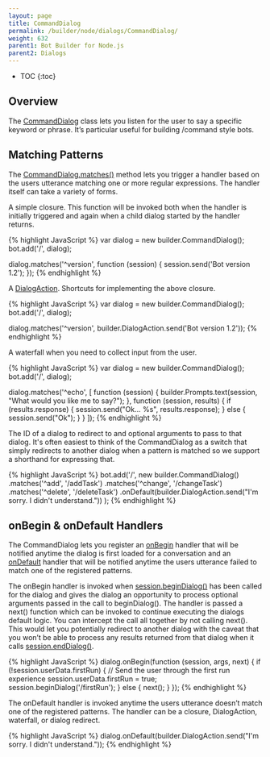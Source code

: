 ```yaml
---
layout: page
title: CommandDialog
permalink: /builder/node/dialogs/CommandDialog/
weight: 632
parent1: Bot Builder for Node.js
parent2: Dialogs
---
```


* TOC
{:toc}

## Overview
The [CommandDialog](/sdkreference/nodejs/classes/_botbuilder_d_.commanddialog.html) class lets you listen for the user to say a specific keyword or phrase. It’s particular useful for building /command style bots.

## Matching Patterns
The [CommandDialog.matches()](/sdkreference/nodejs/classes/_botbuilder_d_.commanddialog.html#matches) method lets you trigger a handler based on the users utterance matching one or more regular expressions. The handler itself can take a variety of forms.

A simple closure. This function will be invoked both when the handler is initially triggered and again when a child dialog started by the handler returns.

{% highlight JavaScript %}
var dialog = new builder.CommandDialog();
bot.add('/', dialog);

dialog.matches('^version', function (session) {
    session.send('Bot version 1.2');
});
{% endhighlight %}

A [DialogAction](/builder/node/dialogs/Prompts/#dialog-actions). Shortcuts for implementing the above closure.

{% highlight JavaScript %}
var dialog = new builder.CommandDialog();
bot.add('/', dialog);

dialog.matches('^version', builder.DialogAction.send('Bot version 1.2'));
{% endhighlight %}

A waterfall when you need to collect input from the user.

{% highlight JavaScript %}
var dialog = new builder.CommandDialog();
bot.add('/', dialog);

dialog.matches('^echo', [
    function (session) {
        builder.Prompts.text(session, "What would you like me to say?");
    },
    function (session, results) {
        if (results.response) {
            session.send("Ok... %s", results.response);
        } else {
            session.send("Ok");
        }
    }
]);
{% endhighlight %}

The ID of a dialog to redirect to and optional arguments to pass to that dialog. It's often easiest to think of the CommandDialog as a switch that simply redirects to another dialog when a pattern is matched so we support a shorthand for expressing that.

{% highlight JavaScript %}
bot.add('/', new builder.CommandDialog()
    .matches('^add', '/addTask')
    .matches('^change', '/changeTask')
    .matches('^delete', '/deleteTask')
    .onDefault(builder.DialogAction.send("I'm sorry. I didn't understand."))
);
{% endhighlight %}

## onBegin & onDefault Handlers
The CommandDialog lets you register an [onBegin](/sdkreference/nodejs/classes/_botbuilder_d_.commanddialog.html#onbegin) handler that will be notified anytime the dialog is first loaded for a conversation and an [onDefault](/sdkreference/nodejs/classes/_botbuilder_d_.commanddialog.html#ondefault) handler that will be notified anytime the users utterance failed to match one of the registered patterns.

The onBegin handler is invoked when [session.beginDialog()](/sdkreference/nodejs/classes/_botbuilder_d_.session.html#begindialog) has been called for the dialog and gives the dialog an opportunity to process optional arguments passed in the call to beginDialog().  The handler is passed a next() function which can be invoked to continue executing the dialogs default logic. You can intercept the call all together by not calling next(). This would let you potentially redirect to another dialog with the caveat that you won’t be able to process any results returned from that dialog when it calls [session.endDialog()](/sdkreference/nodejs/classes/_botbuilder_d_.session.html#enddialog).

{% highlight JavaScript %}
dialog.onBegin(function (session, args, next) {
    if (!session.userData.firstRun) {
        // Send the user through the first run experience
        session.userData.firstRun = true;
        session.beginDialog('/firstRun');
    } else {
        next();
    }
});
{% endhighlight %}

The onDefault handler is invoked anytime the users utterance doesn’t match one of the registered patterns. The handler can be a closure, DialogAction, waterfall, or dialog redirect.

{% highlight JavaScript %}
dialog.onDefault(builder.DialogAction.send("I'm sorry. I didn't understand."));
{% endhighlight %}
